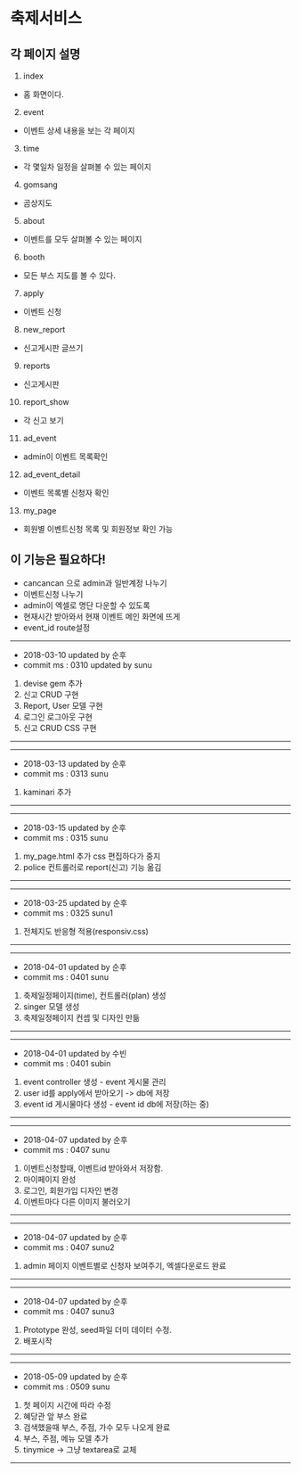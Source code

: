 # 축제서비스

## 각 페이지 설명

1. index
- 홈 화면이다.
2. event
- 이벤트 상세 내용을 보는 각 페이지
3. time
- 각 몇일차 일정을 살펴볼 수 있는 페이지
4. gomsang
- 곰상지도
5. about
- 이벤트를 모두 살펴볼 수 있는 페이지
6. booth
- 모든 부스 지도를 볼 수 있다.
7. apply
- 이벤트 신청
8. new_report
- 신고게시판 글쓰기
9. reports
- 신고게시판
10. report_show
- 각 신고 보기
11. ad_event
- admin이 이벤트 목록확인
12. ad_event_detail
- 이벤트 목록별 신청자 확인
13. my_page
- 회원별 이벤트신청 목록 및 회원정보 확인 가능

## 이 기능은 필요하다!

- cancancan 으로 admin과 일반계정 나누기
- 이벤트신청 나누기
- admin이 엑셀로 명단 다운할 수 있도록
- 현재시간 받아와서 현재 이벤트 메인 화면에 뜨게
- event_id route설정

------------------------------
- 2018-03-10 updated by 순후
- commit ms : 0310 updated by sunu
1.  devise gem 추가
2.  신고 CRUD 구현
3.  Report, User 모델 구현
4.  로그인 로그아웃 구현
5.  신고 CRUD CSS 구현
----------------------------------------

------------------------------
- 2018-03-13 updated by 순후
- commit ms : 0313 sunu
1.  kaminari 추가
----------------------------------------

------------------------------
- 2018-03-15 updated by 순후
- commit ms : 0315 sunu
1.  my_page.html 추가 css 편집하다가 중지
2.  police 컨트롤러로 report(신고) 기능 옮김
----------------------------------------

------------------------------
- 2018-03-25 updated by 순후
- commit ms : 0325 sunu1
1.  전체지도 반응형 적용(responsiv.css)
----------------------------------------

------------------------------
- 2018-04-01 updated by 순후
- commit ms : 0401 sunu
1. 축제일정페이지(time), 컨트롤러(plan) 생성
2. singer 모델 생성
3. 축제일정페이지 컨셉 및 디자인 만듦
----------------------------------------

------------------------------
- 2018-04-01 updated by 수빈
- commit ms : 0401 subin
1. event controller 생성 - event 게시물 관리
2. user id를 apply에서 받아오기 -> db에 저장
3. event id 게시물마다 생성 - event id db에 저장(하는 중)
----------------------------------------

------------------------------
- 2018-04-07 updated by 순후
- commit ms : 0407 sunu
1. 이벤트신청할때, 이벤트id 받아와서 저장함.
2. 마이페이지 완성
3. 로그인, 회원가입 디자인 변경
4. 이벤트마다 다른 이미지 불러오기
----------------------------------------

------------------------------
- 2018-04-07 updated by 순후
- commit ms : 0407 sunu2
1. admin 페이지 이벤트별로 신청자 보여주기, 엑셀다운로드 완료
----------------------------------------

------------------------------
- 2018-04-07 updated by 순후
- commit ms : 0407 sunu3
1. Prototype 완성, seed파일 더미 데이터 수정.
2. 배포시작
----------------------------------------

------------------------------
- 2018-05-09 updated by 순후
- commit ms : 0509 sunu
1. 첫 페이지 시간에 따라 수정
2. 혜당관 앞 부스 완료
3. 검색했을때 부스, 주점, 가수 모두 나오게 완료
4. 부스, 주점, 메뉴 모델 추가
5. tinymice -> 그냥 textarea로 교체
----------------------------------------